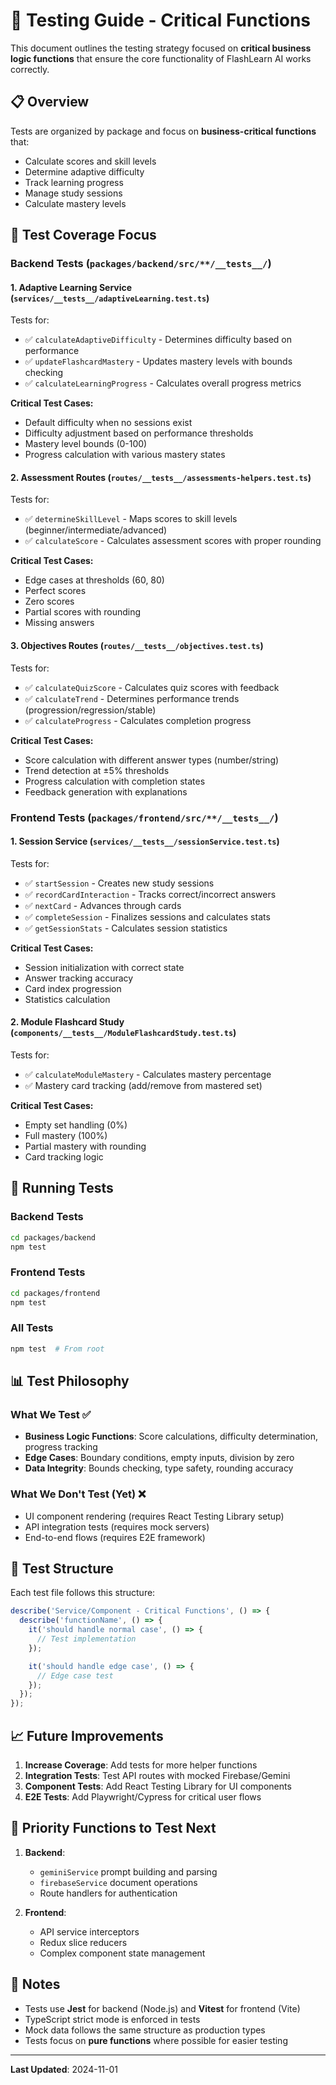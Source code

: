 # 🧪 Testing Guide - Critical Functions

This document outlines the testing strategy focused on **critical business logic functions** that ensure the core functionality of FlashLearn AI works correctly.

## 📋 Overview

Tests are organized by package and focus on **business-critical functions** that:
- Calculate scores and skill levels
- Determine adaptive difficulty
- Track learning progress
- Manage study sessions
- Calculate mastery levels

## 🎯 Test Coverage Focus

### Backend Tests (`packages/backend/src/**/__tests__/`)

#### 1. **Adaptive Learning Service** (`services/__tests__/adaptiveLearning.test.ts`)
Tests for:
- ✅ `calculateAdaptiveDifficulty` - Determines difficulty based on performance
- ✅ `updateFlashcardMastery` - Updates mastery levels with bounds checking
- ✅ `calculateLearningProgress` - Calculates overall progress metrics

**Critical Test Cases:**
- Default difficulty when no sessions exist
- Difficulty adjustment based on performance thresholds
- Mastery level bounds (0-100)
- Progress calculation with various mastery states

#### 2. **Assessment Routes** (`routes/__tests__/assessments-helpers.test.ts`)
Tests for:
- ✅ `determineSkillLevel` - Maps scores to skill levels (beginner/intermediate/advanced)
- ✅ `calculateScore` - Calculates assessment scores with proper rounding

**Critical Test Cases:**
- Edge cases at thresholds (60, 80)
- Perfect scores
- Zero scores
- Partial scores with rounding
- Missing answers

#### 3. **Objectives Routes** (`routes/__tests__/objectives.test.ts`)
Tests for:
- ✅ `calculateQuizScore` - Calculates quiz scores with feedback
- ✅ `calculateTrend` - Determines performance trends (progression/regression/stable)
- ✅ `calculateProgress` - Calculates completion progress

**Critical Test Cases:**
- Score calculation with different answer types (number/string)
- Trend detection at ±5% thresholds
- Progress calculation with completion states
- Feedback generation with explanations

### Frontend Tests (`packages/frontend/src/**/__tests__/`)

#### 1. **Session Service** (`services/__tests__/sessionService.test.ts`)
Tests for:
- ✅ `startSession` - Creates new study sessions
- ✅ `recordCardInteraction` - Tracks correct/incorrect answers
- ✅ `nextCard` - Advances through cards
- ✅ `completeSession` - Finalizes sessions and calculates stats
- ✅ `getSessionStats` - Calculates session statistics

**Critical Test Cases:**
- Session initialization with correct state
- Answer tracking accuracy
- Card index progression
- Statistics calculation

#### 2. **Module Flashcard Study** (`components/__tests__/ModuleFlashcardStudy.test.ts`)
Tests for:
- ✅ `calculateModuleMastery` - Calculates mastery percentage
- ✅ Mastery card tracking (add/remove from mastered set)

**Critical Test Cases:**
- Empty set handling (0%)
- Full mastery (100%)
- Partial mastery with rounding
- Card tracking logic

## 🚀 Running Tests

### Backend Tests
```bash
cd packages/backend
npm test
```

### Frontend Tests
```bash
cd packages/frontend
npm test
```

### All Tests
```bash
npm test  # From root
```

## 📊 Test Philosophy

### What We Test ✅
- **Business Logic Functions**: Score calculations, difficulty determination, progress tracking
- **Edge Cases**: Boundary conditions, empty inputs, division by zero
- **Data Integrity**: Bounds checking, type safety, rounding accuracy

### What We Don't Test (Yet) ❌
- UI component rendering (requires React Testing Library setup)
- API integration tests (requires mock servers)
- End-to-end flows (requires E2E framework)

## 🔧 Test Structure

Each test file follows this structure:

```typescript
describe('Service/Component - Critical Functions', () => {
  describe('functionName', () => {
    it('should handle normal case', () => {
      // Test implementation
    });

    it('should handle edge case', () => {
      // Edge case test
    });
  });
});
```

## 📈 Future Improvements

1. **Increase Coverage**: Add tests for more helper functions
2. **Integration Tests**: Test API routes with mocked Firebase/Gemini
3. **Component Tests**: Add React Testing Library for UI components
4. **E2E Tests**: Add Playwright/Cypress for critical user flows

## 🎯 Priority Functions to Test Next

1. **Backend**:
   - `geminiService` prompt building and parsing
   - `firebaseService` document operations
   - Route handlers for authentication

2. **Frontend**:
   - API service interceptors
   - Redux slice reducers
   - Complex component state management

## 📝 Notes

- Tests use **Jest** for backend (Node.js) and **Vitest** for frontend (Vite)
- TypeScript strict mode is enforced in tests
- Mock data follows the same structure as production types
- Tests focus on **pure functions** where possible for easier testing

---

**Last Updated**: 2024-11-01

